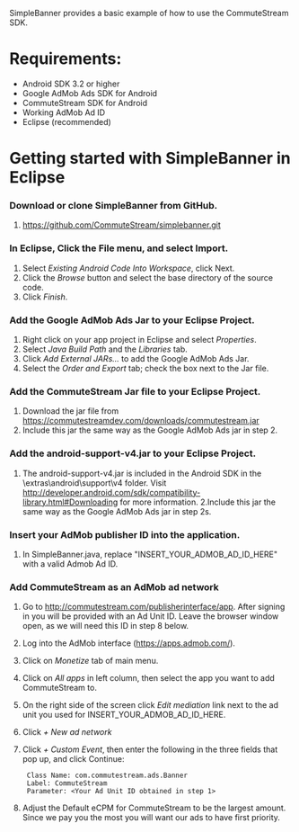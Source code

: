 SimpleBanner provides a basic example of how to use the CommuteStream SDK.

# Requirements:
- Android SDK 3.2 or higher
- Google AdMob Ads SDK for Android
- CommuteStream SDK for Android
- Working AdMob Ad ID
- Eclipse (recommended)

# Getting started with SimpleBanner in Eclipse

### Download or clone SimpleBanner from GitHub.
1. https://github.com/CommuteStream/simplebanner.git

### In Eclipse, Click the File menu, and select Import.
1. Select *Existing Android Code Into Workspace*, click Next.
2. Click the *Browse* button and select the base directory of the source code. 
3. Click *Finish*.

### Add the Google AdMob Ads Jar to your Eclipse Project.
1. Right click on your app project in Eclipse and select *Properties*.
2. Select *Java Build Path* and the *Libraries* tab. 
3. Click *Add External JARs...* to add the Google AdMob Ads Jar.
4. Select the *Order and Export* tab; check the box next to the Jar file.

### Add the CommuteStream Jar file to your Eclipse Project.
1. Download the jar file from https://commutestreamdev.com/downloads/commutestream.jar
2. Include this jar the same way as the Google AdMob Ads jar in step 2.

### Add the android-support-v4.jar to your Eclipse Project.
1. The android-support-v4.jar is included in the Android SDK in the \extras\android\support\v4 folder. Visit http://developer.android.com/sdk/compatibility-library.html#Downloading for more information.
2.Include this jar the same way as the Google AdMob Ads jar in step 2s.
 
### Insert your AdMob publisher ID into the application.
1. In SimpleBanner.java, replace "INSERT_YOUR_ADMOB_AD_ID_HERE" with a valid Admob Ad ID.

### Add CommuteStream as an AdMob ad network
1. Go to http://commutestream.com/publisherinterface/app. After signing in you will be provided with an Ad Unit ID. Leave the browser window open, as we will need this ID in step 8 below.
2. Log into the AdMob interface (https://apps.admob.com/).
3. Click on *Monetize* tab of main menu. 
4. Click on *All apps* in left column, then select the app you want to add CommuteStream to.
5. On the right side of the screen click *Edit mediation* link next to the ad unit you used for INSERT_YOUR_ADMOB_AD_ID_HERE.
6. Click *+ New ad network*
7. Click *+ Custom Event*, then enter the following in the three fields that pop up, and click Continue:

        Class Name: com.commutestream.ads.Banner
        Label: CommuteStream
        Parameter: <Your Ad Unit ID obtained in step 1>
        
8. Adjust the Default eCPM for CommuteStream to be the largest amount. Since we pay you the most you will want our ads to have first priority.


